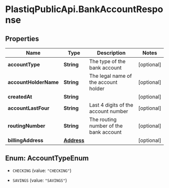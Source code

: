 # PlastiqPublicApi.BankAccountResponse

## Properties

Name | Type | Description | Notes
------------ | ------------- | ------------- | -------------
**accountType** | **String** | The type of the bank account | [optional] 
**accountHolderName** | **String** | The legal name of the account holder | [optional] 
**createdAt** | **String** |  | [optional] 
**accountLastFour** | **String** | Last 4 digits of the account number | [optional] 
**routingNumber** | **String** | The routing number of the bank account | [optional] 
**billingAddress** | [**Address**](Address.md) |  | [optional] 



## Enum: AccountTypeEnum


* `CHECKING` (value: `"CHECKING"`)

* `SAVINGS` (value: `"SAVINGS"`)




